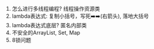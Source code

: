 1. 怎么进行多线程编程?  线程操作资源类
2. lambda表达式: 复制小括号，写死➡️➡️(右箭头), 落地大括号
3. lambda表达式底层? 匿名内部类
4. 不安全的ArrayList, Set, Map
5. 8锁问题

